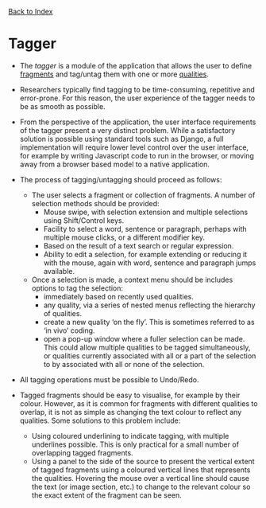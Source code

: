 [Back to Index](index.md)

# Tagger

- The _tagger_ is a module of the application that allows the user to define [fragments](object-fragments.md) and tag/untag them with one or more [qualities](object-qualities.md).

- Researchers typically find tagging to be time-consuming, repetitive and error-prone. For this reason, the user experience of the tagger needs to be as smooth as possible.

- From the perspective of the application, the user interface requirements of the tagger present a very distinct problem. While a satisfactory solution is possible using standard tools such as Django, a full implementation will require lower level control over the user interface, for example by writing Javascript code to run in the browser, or moving away from a browser based model to a native application.

- The process of tagging/untagging should proceed as follows:

  - The user selects a fragment or collection of fragments. A number of selection methods should be provided:
    - Mouse swipe, with selection extension and multiple selections using Shift/Control keys.
    - Facility to select a word, sentence or paragraph, perhaps with multiple mouse clicks, or a different modifier key.
    - Based on the result of a text search or regular expression.
    - Ability to edit a selection, for example extending or reducing it with the mouse, again with word, sentence and paragraph jumps available.
  - Once a selection is made, a context menu should be includes options to tag the selection:
    - immediately based on recently used qualities.
    - any quality, via a series of nested menus reflecting the hierarchy of qualities.
    - create a new quality ‘on the fly’. This is sometimes referred to as ‘in vivo’ coding.
    - open a pop-up window where a fuller selection can be made. This could allow multiple qualities to be tagged simultaneously, or qualities currently associated with all or a part of the selection to by associated with all or none of the selection.

- All tagging operations must be possible to Undo/Redo.

- Tagged fragments should be easy to visualise, for example by their colour. However, as it is common for fragments with different qualities to overlap, it is not as simple as changing the text colour to reflect any qualities. Some solutions to this problem include:

  - Using coloured underlining to indicate tagging, with multiple underlines possible. This is only practical for a small number of overlapping tagged fragments.
  - Using a panel to the side of the source to present the vertical extent of tagged fragments using a coloured vertical lines that represents the qualities. Hovering the mouse over a vertical line should cause the text (or image section, etc.) to change to the relevant colour so the exact extent of the fragment can be seen.
